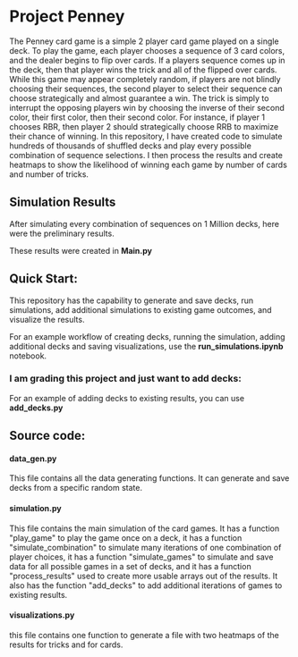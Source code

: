 # Project Penney

 The Penney card game is a simple 2 player card game played on a single deck. To play the game, each player chooses a sequence of 3 card colors, and the dealer begins to flip over cards. If a players sequence comes up in the deck, then that player wins the trick and all of the flipped over cards. While this game may appear completely random, if players are not blindly choosing their sequences, the second player to select their sequence can choose strategically and almost guarantee a win. The trick is simply to interrupt the opposing players win by choosing the inverse of their second color, their first color, then their second color. For instance, if player 1 chooses RBR, then player 2 should strategically choose RRB to maximize their chance of winning.
 In this repository, I have created code to simulate hundreds of thousands of shuffled decks and play every possible combination of sequence selections. I then process the results and create heatmaps to show the likelihood of winning each game by number of cards and number of tricks.

## Simulation Results
After simulating every combination of sequences on 1 Million decks, here were the preliminary results. 

These results were created in **Main.py**

## Quick Start:
This repository has the capability to generate and save decks, run simulations, add additional simulations to existing game outcomes, and visualize the results.

For an example workflow of creating decks, running the simulation, adding additional decks and saving visualizations, use the **run_simulations.ipynb** notebook.

### I am grading this project and just want to add decks:
For an example of adding decks to existing results, you can use **add_decks.py**

## Source code:
#### data_gen.py
This file contains all the data generating functions. It can generate and save decks from a specific random state. 

#### simulation.py
This file contains the main simulation of the card games. It has a function "play_game" to play the game once on a deck, it has a function "simulate_combination" to simulate many iterations of one combination of player choices, it has a function "simulate_games" to simulate and save data for all possible games in a set of decks, and it has a function "process_results" used to create more usable arrays out of the results. It also has the function "add_decks" to add additional iterations of games to existing results.

#### visualizations.py
this file contains one function to generate a file with two heatmaps of the results for tricks and for cards.

